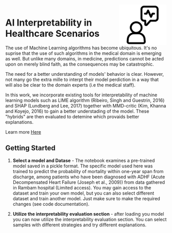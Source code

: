 
<img src="img/int.png" width=150 height=125 align="right">


# AI Interpretability in Healthcare Scenarios

The use of Machine Learning algorithms has become ubiquitous. It's no suprise that the use of such algorithms in the medical domain is emerging as well. But unlike many domains, in medicine, predictions cannot be acted upon on merely blind faith, as the consequences may be catastrophic.

The need for a better understanding of models' behavior is clear. However, not many go the extra mille to interpt their model perdiction in a way that will also be clear to the domain experts (i.e the medical staff).

In this work, we incorporate existing tools for interpretability of machine learning models such as LIME algorithm (Ribeiro, Singh and Guestrin, 2016) and SHAP (Lundberg and Lee, 2017) together with MMD-critic (Kim, Khanna and Koyejo, 2016) to gain a better understading of the model. These "hybrids" are then evaluated to detemine which provaids better explanations.

Learn more [Here](https://bareini.github.io/AI-Interpretability/)

## Getting Started

1. **Select a model and Datase** - The notebook examines a pre-trained model saved in a pickle format.
The specific model used here was trained to predict the probability of mortality within one-year span from discharge, among patients who have been diagnosed with ADHF (Acute Decompensated Heart Failure (Joseph et al., 2009)) from data gathered in Rambam hospital (Limited access). You may gain access to the dataset and train your own model, but you can also select different dataset and train another model. Just make sure to make the required changes (see code documentation).

2. **Utilize the interpretability evaluation section** - after loading you model you can now utilize the interpretability evaluation section. You can select samples with different strategies and try different explanations.
